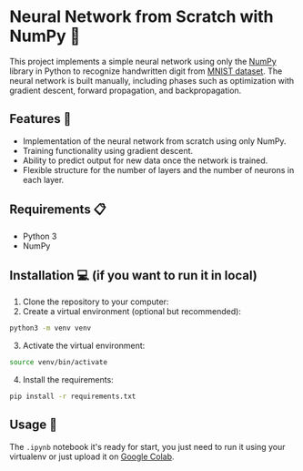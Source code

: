 # Neural Network from Scratch with NumPy 🧠
This project implements a simple neural network using only the [NumPy](https://numpy.org/) library in Python to recognize handwritten digit from [MNIST dataset](https://www.kaggle.com/datasets/hojjatk/mnist-dataset). The neural network is built manually, including phases such as optimization with gradient descent, forward propagation, and backpropagation.

## Features 🚀
- Implementation of the neural network from scratch using only NumPy.
- Training functionality using gradient descent.
- Ability to predict output for new data once the network is trained.
- Flexible structure for the number of layers and the number of neurons in each layer.

## Requirements 📋
- Python 3
- NumPy

## Installation 💻 (if you want to run it in local)
1. Clone the repository to your computer:
2. Create a virtual environment (optional but recommended):
```bash 
python3 -m venv venv
```
3. Activate the virtual environment:
```bash
source venv/bin/activate
```
4. Install the requirements:
```bash
pip install -r requirements.txt
```

## Usage 📝
The `.ipynb` notebook it's ready for start, you just need to run it using your virtualenv or just upload it on [Google Colab](https://colab.research.google.com/).